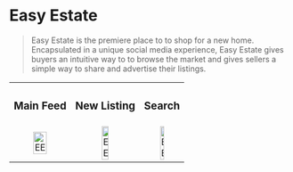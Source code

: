 
# Easy Estate

> Easy Estate is the premiere place to to shop for a new home. Encapsulated in a unique social media experience, Easy Estate gives buyers an intuitive way to to browse the market and gives sellers a simple way to share and advertise their listings.

<div align="center">
  <table>
    <tbody>
      <tr>
          <th align="center" height="15"><h3>Main Feed</h3></th>
          <th align="center" height="15"><h3>New Listing</h3></th>
          <th align="center" height="15"><h3>Search</h3></th>
      </tr>
      <tr>
        <td align="center">
         <a href="https://github.com/WabaScript/easy-estate-front-end"><img src="https://user-images.githubusercontent.com/59180399/87334373-89c6ad80-c50c-11ea-8ce9-00ced78ea0c1.PNG" title="EasyEstate" alt="EE" width="50%" height="50%"></a>
        </td>
        <td align="center">
          <a href="https://github.com/WabaScript/easy-estate-front-end"><img src="https://user-images.githubusercontent.com/59180399/87334382-8d5a3480-c50c-11ea-82ad-1a95acefeed4.PNG" title="EasyEstate" alt="EE" width="33%" height="33%"></a>
        </td>
        <td align="center">
          <a href="https://github.com/WabaScript/easy-estate-front-end"><img src="https://user-images.githubusercontent.com/59180399/87334383-8d5a3480-c50c-11ea-8c46-c64a80ca458c.PNG" title="EasyEstate" alt="EE" width="33%" height="33%"></a>
        </td>
      </tr>
    </tbody>
  </table>
</div>



